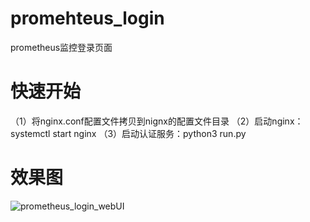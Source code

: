 # promehteus_login

prometheus监控登录页面

# 快速开始
（1）将nginx.conf配置文件拷贝到nignx的配置文件目录
（2）启动nginx：systemctl start nginx
（3）启动认证服务：python3 run.py

# 效果图
![prometheus_login_webUI](https://user-images.githubusercontent.com/46548810/141149849-3762f353-7b52-4d33-b4e9-62654fb368af.png)
